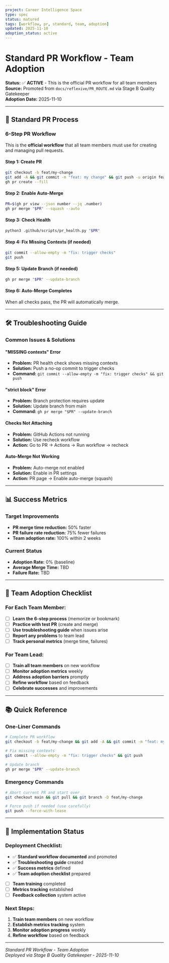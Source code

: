 ```yaml
---
project: Career Intelligence Space
type: spec
status: matured
tags: [workflow, pr, standard, team, adoption]
updated: 2025-11-10
adoption_status: active
---
```


# Standard PR Workflow - Team Adoption

**Status:** ✅ **ACTIVE** - This is the official PR workflow for all team members  
**Source:** Promoted from `docs/reflexive/PR_ROUTE.md` via Stage B Quality Gatekeeper  
**Adoption Date:** 2025-11-10

---

## 🎯 Standard PR Process

### **6-Step PR Workflow**
This is the **official workflow** that all team members must use for creating and managing pull requests.

#### **Step 1: Create PR**
```bash
git checkout -b feat/my-change
git add -A && git commit -m "feat: my change" && git push -u origin feat/my-change
gh pr create --fill
```

#### **Step 2: Enable Auto-Merge**
```bash
PR=$(gh pr view --json number --jq .number)
gh pr merge "$PR" --squash --auto
```

#### **Step 3: Check Health**
```bash
python3 .github/scripts/pr_health.py "$PR"
```

#### **Step 4: Fix Missing Contexts (if needed)**
```bash
git commit --allow-empty -m "fix: trigger checks"
git push
```

#### **Step 5: Update Branch (if needed)**
```bash
gh pr merge "$PR" --update-branch
```

#### **Step 6: Auto-Merge Completes**
When all checks pass, the PR will automatically merge.

---

## 🛠️ Troubleshooting Guide

### **Common Issues & Solutions**

#### **"MISSING contexts" Error**
- **Problem:** PR health check shows missing contexts
- **Solution:** Push a no-op commit to trigger checks
- **Command:** `git commit --allow-empty -m "fix: trigger checks" && git push`

#### **"strict block" Error**
- **Problem:** Branch protection requires update
- **Solution:** Update branch from main
- **Command:** `gh pr merge "$PR" --update-branch`

#### **Checks Not Attaching**
- **Problem:** GitHub Actions not running
- **Solution:** Use recheck workflow
- **Action:** Go to PR → Actions → Run workflow → recheck

#### **Auto-Merge Not Working**
- **Problem:** Auto-merge not enabled
- **Solution:** Enable in PR settings
- **Action:** PR page → Enable auto-merge (squash)

---

## 📊 Success Metrics

### **Target Improvements**
- **PR merge time reduction:** 50% faster
- **PR failure rate reduction:** 75% fewer failures
- **Team adoption rate:** 100% within 2 weeks

### **Current Status**
- **Adoption Rate:** 0% (baseline)
- **Average Merge Time:** TBD
- **Failure Rate:** TBD

---

## 🎯 Team Adoption Checklist

### **For Each Team Member:**
- [ ] **Learn the 6-step process** (memorize or bookmark)
- [ ] **Practice with test PR** (create and merge)
- [ ] **Use troubleshooting guide** when issues arise
- [ ] **Report any problems** to team lead
- [ ] **Track personal metrics** (merge time, failures)

### **For Team Lead:**
- [ ] **Train all team members** on new workflow
- [ ] **Monitor adoption metrics** weekly
- [ ] **Address adoption barriers** promptly
- [ ] **Refine workflow** based on feedback
- [ ] **Celebrate successes** and improvements

---

## 📚 Quick Reference

### **One-Liner Commands**
```bash
# Complete PR workflow
git checkout -b feat/my-change && git add -A && git commit -m "feat: my change" && git push -u origin feat/my-change && gh pr create --fill && PR=$(gh pr view --json number --jq .number) && gh pr merge "$PR" --squash --auto && python3 .github/scripts/pr_health.py "$PR"

# Fix missing contexts
git commit --allow-empty -m "fix: trigger checks" && git push

# Update branch
gh pr merge "$PR" --update-branch
```

### **Emergency Commands**
```bash
# Abort current PR and start over
git checkout main && git pull && git branch -D feat/my-change

# Force push if needed (use carefully)
git push --force-with-lease
```

---

## 🚀 Implementation Status

### **Deployment Checklist:**
- ✅ **Standard workflow documented** and promoted
- ✅ **Troubleshooting guide** created
- ✅ **Success metrics** defined
- ✅ **Team adoption checklist** prepared
- [ ] **Team training** completed
- [ ] **Metrics tracking** established
- [ ] **Feedback collection** system active

### **Next Steps:**
1. **Train team members** on new workflow
2. **Establish metrics tracking** system
3. **Monitor adoption progress** weekly
4. **Refine workflow** based on feedback

---

*Standard PR Workflow - Team Adoption*  
*Deployed via Stage B Quality Gatekeeper - 2025-11-10*
